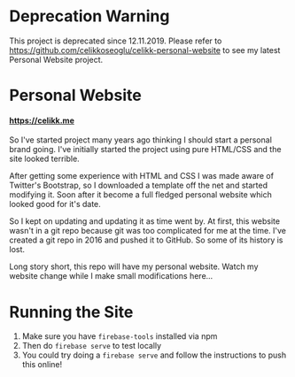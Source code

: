 # Deprecation Warning

This project is deprecated since 12.11.2019. Please refer to https://github.com/celikkoseoglu/celikk-personal-website to see my latest Personal Website project.

# Personal Website

#### https://celikk.me

So I've started project many years ago thinking I should start a personal brand going. I've initially started the project using pure HTML/CSS and the site looked terrible.

After getting some experience with HTML and CSS I was made aware of Twitter's Bootstrap, so I downloaded a template off the net and started modifying it. Soon after it become a full fledged personal website which looked good for it's date.

So I kept on updating and updating it as time went by. At first, this website wasn't in a git repo because git was too complicated for me at the time. I've created a git repo in 2016 and pushed it to GitHub. So some of its history is lost.

Long story short, this repo will have my personal website. Watch my website change while I make small modifications here...

# Running the Site

1. Make sure you have `firebase-tools` installed via npm
2. Then do `firebase serve` to test locally
3. You could try doing a `firebase serve` and follow the instructions to push this online!